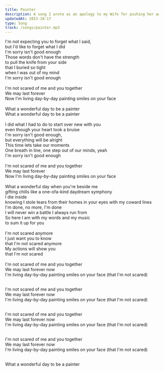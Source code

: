 ```yaml
---
title: Painter
description: A song I wrote as an apology to my Wife for pushing her away because of a quickly passing fear of commitment I went through while we were dating.
updatedAt: 2013-10-17
type: Song
track: /songs/painter.mp3
---
```


I'm not expecting you to forget what I said,<br>
but I'd like to forget what I did<br>
I'm sorry isn't good enough<br>
Those words don't have the strength<br>
to pull the knife from your side<br>
that I buried so tight<br>
when I was out of my mind<br>
I'm sorry isn't good enough<br>
<br>
I'm not scared of me and you together<br>
We may last forever<br>
Now I'm living day-by-day painting smiles on your face<br>
<br>
What a wonderful day to be a painter<br>
What a wonderful day to be a painter<br>
<br>
I did what I had to do to start over new with you<br>
even though your heart took a bruise<br>
I'm sorry isn't good enough,<br>
but everything will be alright<br>
This time lets take our moments<br>
One breath in line, one step out of our minds, yeah<br>
I'm sorry isn't good enough<br>
<br>
I'm not scared of me and you together<br>
We may last forever<br>
Now I'm living day-by-day painting smiles on your face<br>
<br>
What a wonderful day when you're beside me<br>
gifting chills like a one-ofa-kind daydream symphony<br>
I die inside<br>
knowing I stole tears from their homes in your eyes with my coward lines<br>
I'm done, no more, I'm done<br>
I will never win a battle I always run from<br>
So here I am with my words and my music<br>
to sum it up for you<br>
<br>
I'm not scared anymore<br>
I just want you to know<br>
that I'm not scared anymore<br>
My actions will show you<br>
that I'm not scared<br>
<br>
I'm not scared of me and you together<br>
We may last forever now<br>
I'm living day-by-day painting smiles on your face (that I'm not scared)<br>
<br>

I'm not scared of me and you together<br>
We may last forever now<br>
I'm living day-by-day painting smiles on your face (that I'm not scared)<br>
<br>

I'm not scared of me and you together<br>
We may last forever now<br>
I'm living day-by-day painting smiles on your face (that I'm not scared)<br>
<br>

I'm not scared of me and you together<br>
We may last forever now<br>
I'm living day-by-day painting smiles on your face (that I'm not scared)<br>
<br>

What a wonderful day to be a painter
